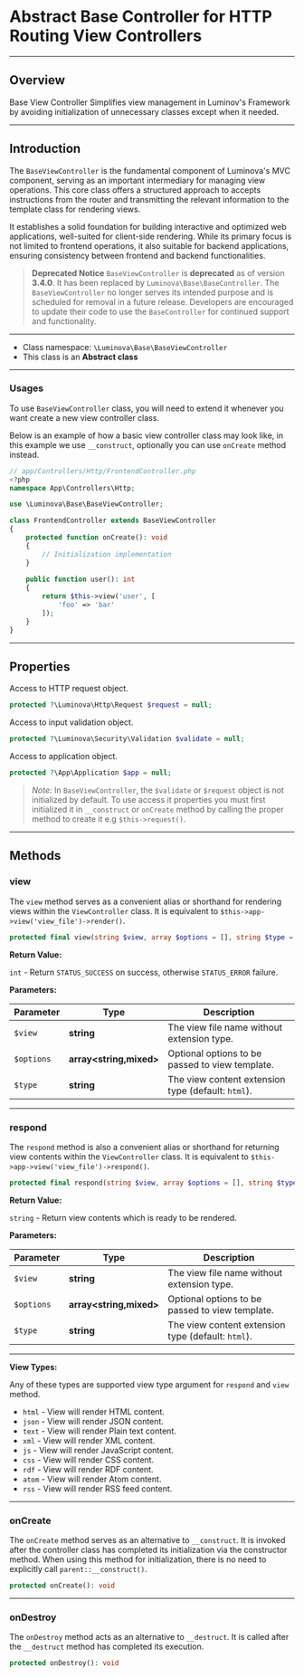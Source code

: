 # Abstract Base Controller for HTTP Routing View Controllers

***

## Overview

Base View Controller Simplifies view management in Luminov's Framework by avoiding initialization of unnecessary classes except when it needed.

***

## Introduction

The `BaseViewController` is the fundamental component of Luminova's MVC component, serving as an important intermediary for managing view operations. This core class offers a structured approach to accepts instructions from the router and transmitting the relevant information to the template class for rendering views.

It establishes a solid foundation for building interactive and optimized web applications, well-suited for client-side rendering. While its primary focus is not limited to frontend operations, it also suitable for backend applications, ensuring consistency between frontend and backend functionalities.

> **Deprecated Notice**  `BaseViewController` is **deprecated** as of version **3.4.0**. It has been replaced by `Luminova\Base\BaseController`. The `BaseViewController` no longer serves its intended purpose and is scheduled for removal in a future release. Developers are encouraged to update their code to use the `BaseController` for continued support and functionality.

***

* Class namespace: `\Luminova\Base\BaseViewController`
* This class is an **Abstract class**

***

### Usages

To use `BaseViewController` class, you will need to extend it whenever you want create a new view controller class.

Below is an example of how a basic view controller class may look like, in this example we use `__construct`, optionally you can use `onCreate` method instead.

```php
// app/Controllers/Http/FrontendController.php
<?php 
namespace App\Controllers\Http;

use \Luminova\Base\BaseViewController;

class FrontendController extends BaseViewController 
{
	protected function onCreate(): void
    {
        // Initialization implementation
	}
	
	public function user(): int 
	{
		return $this->view('user', [
		    'foo' => 'bar'
		]);
	}
}
```

***

## Properties

Access to HTTP request object.

```php
protected ?\Luminova\Http\Request $request = null;
```

Access to input validation object.

```php
protected ?\Luminova\Security\Validation $validate = null;
```

Access to application object.

```php
protected ?\App\Application $app = null;
```

> *Note:*  In `BaseViewController`, the `$validate` or `$request` object is not initialized by default.
> To use access it properties you must first initialized it in `__construct` or `onCreate` method by calling the proper method to create it e.g `$this->request()`.

***

## Methods

### view

The `view` method serves as a convenient alias or shorthand for rendering views within the `ViewController` class. It is equivalent to `$this->app->view('view_file')->render()`.

```php
protected final view(string $view, array $options = [], string $type = 'html'): int
```

**Return Value:**

`int` - Return `STATUS_SUCCESS` on success, otherwise `STATUS_ERROR` failure.

**Parameters:**

| Parameter | Type | Description |
|-----------|------|-------------|
| `$view` | **string** | The view file name without extension type. |
| `$options` | **array<string,mixed>** | Optional options to be passed to view template. |
| `$type` | **string** | The view content extension type (default: `html`). |

***

### respond

The `respond` method is also a convenient alias or shorthand for returning view contents within the `ViewController` class. It is equivalent to `$this->app->view('view_file')->respond()`.

```php
protected final respond(string $view, array $options = [], string $type = 'html'): string
```

**Return Value:**

`string` - Return view contents which is ready to be rendered.

**Parameters:**

| Parameter | Type | Description |
|-----------|------|-------------|
| `$view` | **string** | The view file name without extension type. |
| `$options` | **array<string,mixed>** | Optional options to be passed to view template. |
| `$type` | **string** | The view content extension type (default: `html`). |

***

**View Types:**

Any of these types are supported view type argument for `respond` and `view` method.
   
- `html` - View will render HTML content.
- `json` - View will render JSON content.
- `text` - View will render Plain text content.
- `xml`  - View will render XML content.
- `js`   - View will render JavaScript content.
- `css`  - View will render  CSS content.
- `rdf`  - View will render RDF content.
- `atom` - View will render Atom content.
- `rss`  - View will render  RSS feed content.

***

### onCreate

The `onCreate` method serves as an alternative to `__construct`. It is invoked after the controller class has completed its initialization via the constructor method. When using this method for initialization, there is no need to explicitly call `parent::__construct()`.

```php
protected onCreate(): void
```

***

### onDestroy

The `onDestroy` method acts as an alternative to `__destruct`. It is called after the `__destruct` method has completed its execution.

```php
protected onDestroy(): void
```